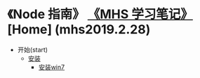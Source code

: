 # 《Node 指南》 [《MHS 学习笔记》] [Home] (mhs2019.2.28)

- 开始(start)
  - [安装]
    - [安装win7]


##
[《MHS 学习笔记》]: https://mhsnet.github.io/note/ "《MHS 学习笔记》"
[Top]: https://mhsnet.github.io/note/node/guide/index.html "《Node 指南》"

[安装]: https://mhsnet.github.io/note/node/guide/start/install.html "安装"
[安装win7]: https://mhsnet.github.io/note/node/guide/start/install.html#install_win7 "安装win7(Install Win7)"